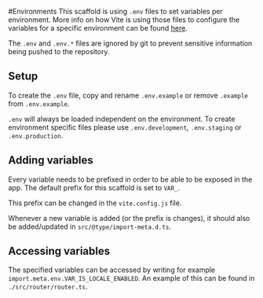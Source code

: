 #Environments
This scaffold is using `.env` files to set variables per environment. More info on how Vite is using those files 
to configure the variables for a specific environment can be found [here](https://vitejs.dev/guide/env-and-mode.html).

The `.env` and `.env.*` files are ignored by git to prevent sensitive information being pushed to the repository.

## Setup
To create the `.env` file, copy and rename `.env.example` or remove `.example` from `.env.example`.

`.env` will always be loaded independent on the environment. To create environment specific files please use
`.env.development`, `.env.staging` or `.env.production`.

## Adding variables
Every variable needs to be prefixed in order to be able to be exposed in the app.
The default prefix for this scaffold is set to `VAR_`.

This prefix can be changed in the `vite.config.js` file.

Whenever a new variable is added (or the prefix is changes), it should also be added/updated in `src/@type/import-meta.d.ts`. 

## Accessing variables
The specified variables can be accessed by writing for example `import.meta.env.VAR_IS_LOCALE_ENABLED`.
An example of this can be found in `./src/router/router.ts`.